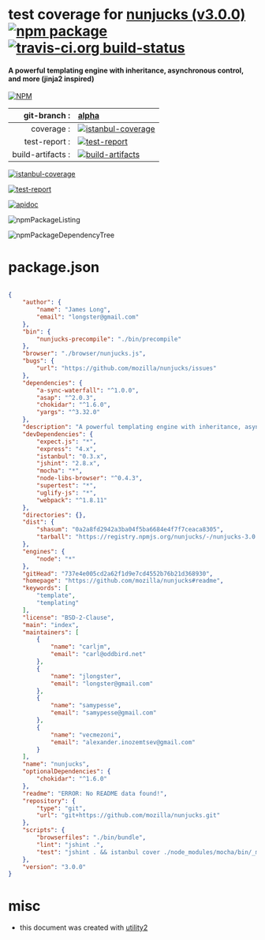 # test coverage for  [nunjucks (v3.0.0)](https://github.com/mozilla/nunjucks#readme)  [![npm package](https://img.shields.io/npm/v/npmtest-nunjucks.svg?style=flat-square)](https://www.npmjs.org/package/npmtest-nunjucks) [![travis-ci.org build-status](https://api.travis-ci.org/npmtest/node-npmtest-nunjucks.svg)](https://travis-ci.org/npmtest/node-npmtest-nunjucks)
#### A powerful templating engine with inheritance, asynchronous control, and more (jinja2 inspired)

[![NPM](https://nodei.co/npm/nunjucks.png?downloads=true)](https://www.npmjs.com/package/nunjucks)

| git-branch : | [alpha](https://github.com/npmtest/node-npmtest-nunjucks/tree/alpha)|
|--:|:--|
| coverage : | [![istanbul-coverage](https://npmtest.github.io/node-npmtest-nunjucks/build/coverage.badge.svg)](https://npmtest.github.io/node-npmtest-nunjucks/build/coverage.html/index.html)|
| test-report : | [![test-report](https://npmtest.github.io/node-npmtest-nunjucks/build/test-report.badge.svg)](https://npmtest.github.io/node-npmtest-nunjucks/build/test-report.html)|
| build-artifacts : | [![build-artifacts](https://npmtest.github.io/node-npmtest-nunjucks/glyphicons_144_folder_open.png)](https://github.com/npmtest/node-npmtest-nunjucks/tree/gh-pages/build)|

[![istanbul-coverage](https://npmtest.github.io/node-npmtest-nunjucks/build/screenCapture.buildCustomOrg.browser.coverage.html.png)](https://npmtest.github.io/node-npmtest-nunjucks/build/coverage.html/index.html)

[![test-report](https://npmtest.github.io/node-npmtest-nunjucks/build/screenCapture.buildCustomOrg.browser.%252Fhome%252Ftravis%252Fbuild%252Fnpmtest%252Fnode-npmtest-nunjucks%252Ftmp%252Fbuild%252Ftest-report.html.png)](https://npmtest.github.io/node-npmtest-nunjucks/build/test-report.html)

[![apidoc](https://npmdoc.github.io/node-npmdoc-nunjucks/build/screenCapture.buildApidoc.browser.%252Fhome%252Ftravis%252Fbuild%252Fnpmdoc%252Fnode-npmdoc-nunjucks%252Ftmp%252Fbuild%252Fapidoc.html.png)](https://npmdoc.github.io/node-npmdoc-nunjucks/build/apidoc.html)

![npmPackageListing](https://npmtest.github.io/node-npmtest-nunjucks/build/screenCapture.npmPackageListing.svg)

![npmPackageDependencyTree](https://npmtest.github.io/node-npmtest-nunjucks/build/screenCapture.npmPackageDependencyTree.svg)



# package.json

```json

{
    "author": {
        "name": "James Long",
        "email": "longster@gmail.com"
    },
    "bin": {
        "nunjucks-precompile": "./bin/precompile"
    },
    "browser": "./browser/nunjucks.js",
    "bugs": {
        "url": "https://github.com/mozilla/nunjucks/issues"
    },
    "dependencies": {
        "a-sync-waterfall": "^1.0.0",
        "asap": "^2.0.3",
        "chokidar": "^1.6.0",
        "yargs": "^3.32.0"
    },
    "description": "A powerful templating engine with inheritance, asynchronous control, and more (jinja2 inspired)",
    "devDependencies": {
        "expect.js": "*",
        "express": "4.x",
        "istanbul": "0.3.x",
        "jshint": "2.8.x",
        "mocha": "*",
        "node-libs-browser": "^0.4.3",
        "supertest": "*",
        "uglify-js": "*",
        "webpack": "^1.8.11"
    },
    "directories": {},
    "dist": {
        "shasum": "0a2a8fd2942a3ba04f5ba6684e4f7f7ceaca8305",
        "tarball": "https://registry.npmjs.org/nunjucks/-/nunjucks-3.0.0.tgz"
    },
    "engines": {
        "node": "*"
    },
    "gitHead": "737e4e005cd2a62f1d9e7cd4552b76b21d368930",
    "homepage": "https://github.com/mozilla/nunjucks#readme",
    "keywords": [
        "template",
        "templating"
    ],
    "license": "BSD-2-Clause",
    "main": "index",
    "maintainers": [
        {
            "name": "carljm",
            "email": "carl@oddbird.net"
        },
        {
            "name": "jlongster",
            "email": "longster@gmail.com"
        },
        {
            "name": "samypesse",
            "email": "samypesse@gmail.com"
        },
        {
            "name": "vecmezoni",
            "email": "alexander.inozemtsev@gmail.com"
        }
    ],
    "name": "nunjucks",
    "optionalDependencies": {
        "chokidar": "^1.6.0"
    },
    "readme": "ERROR: No README data found!",
    "repository": {
        "type": "git",
        "url": "git+https://github.com/mozilla/nunjucks.git"
    },
    "scripts": {
        "browserfiles": "./bin/bundle",
        "lint": "jshint .",
        "test": "jshint . && istanbul cover ./node_modules/mocha/bin/_mocha -- -R dot tests"
    },
    "version": "3.0.0"
}
```



# misc
- this document was created with [utility2](https://github.com/kaizhu256/node-utility2)
